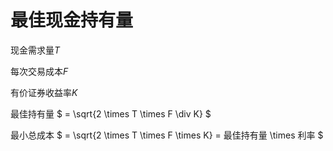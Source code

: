 # 最佳现金持有量

现金需求量$T$

每次交易成本$F$

有价证券收益率$K$

最佳持有量 $ = \sqrt{2 \times T \times F \div K} $

最小总成本 $ = \sqrt{2 \times T \times F \times K} = 最佳持有量 \times 利率 $